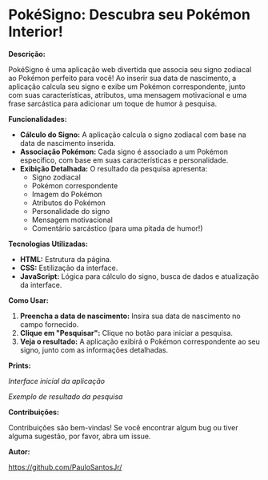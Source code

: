 # PokéSigno: Descubra seu Pokémon Interior!

**Descrição:**

PokéSigno é uma aplicação web divertida que associa seu signo zodiacal ao Pokémon perfeito para você! Ao inserir sua data de nascimento, a aplicação calcula seu signo e exibe um Pokémon correspondente, junto com suas características, atributos, uma mensagem motivacional e uma frase sarcástica para adicionar um toque de humor à pesquisa. 

**Funcionalidades:**

* **Cálculo do Signo:** A aplicação calcula o signo zodiacal com base na data de nascimento inserida.
* **Associação Pokémon:** Cada signo é associado a um Pokémon específico, com base em suas características e personalidade.
* **Exibição Detalhada:** O resultado da pesquisa apresenta:
    * Signo zodiacal
    * Pokémon correspondente
    * Imagem do Pokémon
    * Atributos do Pokémon
    * Personalidade do signo
    * Mensagem motivacional
    * Comentário sarcástico (para uma pitada de humor!)

**Tecnologias Utilizadas:**

* **HTML:** Estrutura da página.
* **CSS:** Estilização da interface.
* **JavaScript:** Lógica para cálculo do signo, busca de dados e atualização da interface.

**Como Usar:**

1. **Preencha a data de nascimento:** Insira sua data de nascimento no campo fornecido.
2. **Clique em "Pesquisar":** Clique no botão para iniciar a pesquisa.
3. **Veja o resultado:** A aplicação exibirá o Pokémon correspondente ao seu signo, junto com as informações detalhadas.

**Prints:**


*Interface inicial da aplicação*


*Exemplo de resultado da pesquisa*

**Contribuições:**

Contribuições são bem-vindas! Se você encontrar algum bug ou tiver alguma sugestão, por favor, abra um issue.

**Autor:**

https://github.com/PauloSantosJr/
